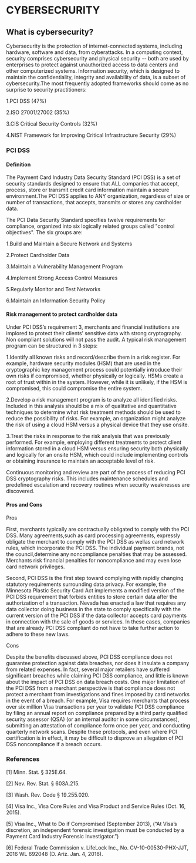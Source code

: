# CYBERSECRURITY
## What is cybersecurity?
Cybersecurity is the protection of internet-connected systems, including hardware, software and data, from cyberattacks. In a computing context, security comprises cybersecurity and physical security -- both are used by enterprises to protect against unauthorized access to data centers and other computerized systems. Information security, which is designed to maintain the confidentiality, integrity and availability of data, is a subset of cybersecurity.The most frequently adopted frameworks should come as no surprise to security practitioners:

1.PCI DSS (47%)

2.ISO 27001/27002 (35%)

3.CIS Critical Security Controls (32%)

4.NIST Framework for Improving Critical Infrastructure Security (29%)
### PCI DSS
#### Definition
The Payment Card Industry Data Security Standard (PCI DSS) is a set of security standards designed to ensure that ALL companies that accept, process, store or transmit credit card information maintain a secure environment.The PCI DSS applies to ANY organization, regardless of size or number of transactions, that accepts, transmits or stores any cardholder data.

The PCI Data Security Standard specifies twelve requirements for compliance, organized into six logically related groups called "control objectives". The six groups are:

1.Build and Maintain a Secure Network and Systems

2.Protect Cardholder Data

3.Maintain a Vulnerability Management Program

4.Implement Strong Access Control Measures

5.Regularly Monitor and Test Networks

6.Maintain an Information Security Policy
#### Risk management to protect cardholder data
Under PCI DSS’s requirement 3, merchants and financial institutions are implored to protect their clients’ sensitive data with strong cryptography. Non compliant solutions will not pass the audit. A typical risk management program can be structured in 3 steps:

1.Identify all known risks and record/describe them in a risk register. For example, hardware security modules (HSM) that are used in the cryptographic key management process could potentially introduce their own risks if compromised, whether physically or logically. HSMs create a root of trust within in the system. However, while it is unlikely, if the HSM is compromised, this could compromise the entire system.

2.Develop a risk management program is to analyze all identified risks. Included in this analysis should be a mix of qualitative and quantitative techniques to determine what risk treatment methods should be used to reduce the possibility of risks. For example, an organization might analyze the risk of using a cloud HSM versus a physical device that they use onsite.

3.Treat the risks in response to the risk analysis that was previously performed. For example, employing different treatments to protect client information stored in a cloud HSM versus ensuring security both physically and logically for an onsite HSM, which could include implementing controls or obtaining insurance to maintain an acceptable level of risk.

Continuous monitoring and review are part of the process of reducing PCI DSS cryptography risks. This includes maintenance schedules and predefined escalation and recovery routines when security weaknesses are discovered.
#### Pros and Cons
Pros

First, merchants typically are contractually obligated to comply with the PCI DSS. Many agreements,such as card processing agreements, expressly obligate the merchant to comply with the PCI DSS as wellas card network rules, which incorporate the PCI DSS. The individual payment brands, not the council,determine any noncompliance penalties that may be assessed. Merchants risk financial penalties for noncompliance and may even lose card network privileges.

Second, PCI DSS is the first step toward complying with rapidly changing statutory requirements surrounding data privacy. For example, the Minnesota Plastic Security Card Act implements a modified version of the PCI DSS requirement that forbids entities to store certain data after the authorization of a transaction. Nevada has enacted a law that requires any data collector doing business in the state to
comply specifically with the current version of the PCI DSS if the data collector accepts card payments in connection with the sale of goods or services. In these cases, companies that are already PCI DSS compliant do not have to take further action to adhere to these new laws.

Cons

Despite the benefits discussed above, PCI DSS compliance does not guarantee protection against data breaches, nor does it insulate a company from related expenses. In fact, several major retailers have suffered significant breaches while claiming PCI DSS compliance, and little is known about the impact of PCI DSS on data breach costs. One major limitation of the PCI DSS from a merchant perspective is that compliance does not protect a merchant from investigations and fines imposed by card networks in the event of a breach. For example, Visa requires merchants that process over six million Visa transactions per year to validate PCI DSS compliance by filing an annual report on compliance prepared by a third party qualified security assessor (QSA) (or an internal auditor in some circumstances), submitting an attestation of compliance form once per year, and conducting quarterly network scans. Despite these protocols, and even where PCI certification is in effect, it may be difficult to disprove an allegation of PCI DSS noncompliance if a breach occurs.
### References
[1] Minn. Stat. § 325E.64.

[2] Nev. Rev. Stat. § 603A.215.

[3] Wash. Rev. Code § 19.255.020.

[4] Visa Inc., Visa Core Rules and Visa Product and Service Rules (Oct. 16, 2015).

[5] Visa Inc., What to Do if Compromised (September 2013), (“At Visa’s discretion, an independent
forensic investigation must be conducted by a Payment Card Industry Forensic Investigator.”)

[6] Federal Trade Commission v. LifeLock Inc., No. CV-10-00530-PHX-JJT, 2016 WL 692048 (D. Ariz. Jan. 4,
2016).
